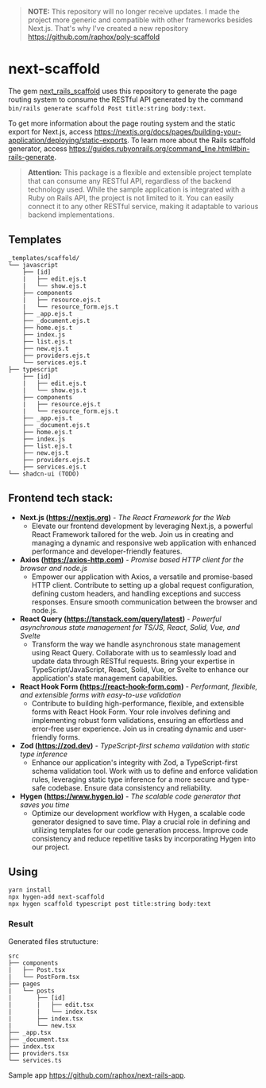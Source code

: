 > **NOTE:** This repository will no longer receive updates. I made the project more generic and compatible with other frameworks besides Next.js. That's why I've created a new repository https://github.com/raphox/poly-scaffold

# next-scaffold

The gem [next_rails_scaffold](https://github.com/raphox/next-rails) uses this repository to generate the page routing system to consume the RESTful API generated by the command `bin/rails generate scaffold Post title:string body:text`.

To get more information about the page routing system and the static export for Next.js, access https://nextjs.org/docs/pages/building-your-application/deploying/static-exports.
To learn more about the Rails scaffold generator, access https://guides.rubyonrails.org/command_line.html#bin-rails-generate.

> **Attention:** This package is a flexible and extensible project template that can consume any RESTful API, regardless of the backend technology used. While the sample application is integrated with a Ruby on Rails API, the project is not limited to it. You can easily connect it to any other RESTful service, making it adaptable to various backend implementations.

## Templates

```
_templates/scaffold/
└── javascript
    ├── [id]
    |   ├── edit.ejs.t
    |   └── show.ejs.t
    ├── components
    |   ├── resource.ejs.t
    |   └── resource_form.ejs.t
    ├── _app.ejs.t
    ├── _document.ejs.t
    ├── home.ejs.t
    ├── index.js
    ├── list.ejs.t
    ├── new.ejs.t
    ├── providers.ejs.t
    └── services.ejs.t
├── typescript
    ├── [id]
    |   ├── edit.ejs.t
    |   └── show.ejs.t
    ├── components
    |   ├── resource.ejs.t
    |   └── resource_form.ejs.t
    ├── _app.ejs.t
    ├── _document.ejs.t
    ├── home.ejs.t
    ├── index.js
    ├── list.ejs.t
    ├── new.ejs.t
    ├── providers.ejs.t
    ├── services.ejs.t
└── shadcn-ui (TODO)
```

## Frontend tech stack:

- **Next.js (https://nextjs.org)** - _The React Framework for the Web_
  - Elevate our frontend development by leveraging Next.js, a powerful React Framework tailored for the web. Join us in creating and managing a dynamic and responsive web application with enhanced performance and developer-friendly features.
- **Axios (https://axios-http.com)** - _Promise based HTTP client for the browser and node.js_
  - Empower our application with Axios, a versatile and promise-based HTTP client. Contribute to setting up a global request configuration, defining custom headers, and handling exceptions and success responses. Ensure smooth communication between the browser and node.js.
- **React Query (https://tanstack.com/query/latest)** - _Powerful asynchronous state management for TS/JS, React, Solid, Vue, and Svelte_
  - Transform the way we handle asynchronous state management using React Query. Collaborate with us to seamlessly load and update data through RESTful requests. Bring your expertise in TypeScript/JavaScript, React, Solid, Vue, or Svelte to enhance our application's state management capabilities.
- **React Hook Form (https://react-hook-form.com)** - _Performant, flexible, and extensible forms with easy-to-use validation_
  - Contribute to building high-performance, flexible, and extensible forms with React Hook Form. Your role involves defining and implementing robust form validations, ensuring an effortless and error-free user experience. Join us in creating dynamic and user-friendly forms.
- **Zod (https://zod.dev)** - _TypeScript-first schema validation with static type inference_
  - Enhance our application's integrity with Zod, a TypeScript-first schema validation tool. Work with us to define and enforce validation rules, leveraging static type inference for a more secure and type-safe codebase. Ensure data consistency and reliability.
- **Hygen (https://www.hygen.io)** - _The scalable code generator that saves you time_
  - Optimize our development workflow with Hygen, a scalable code generator designed to save time. Play a crucial role in defining and utilizing templates for our code generation process. Improve code consistency and reduce repetitive tasks by incorporating Hygen into our project.

## Using

```
yarn install
npx hygen-add next-scaffold
npx hygen scaffold typescript post title:string body:text
```

### Result

Generated files strutucture:

```
src
├── components
|   ├── Post.tsx
|   └── PostForm.tsx
├── pages
|   └── posts
|       ├── [id]
|       |   ├── edit.tsx
|       |   └── index.tsx
|       ├── index.tsx
|       └── new.tsx
├── _app.tsx
├── _document.tsx
├── index.tsx
├── providers.tsx
└── services.ts
```

Sample app https://github.com/raphox/next-rails-app.
